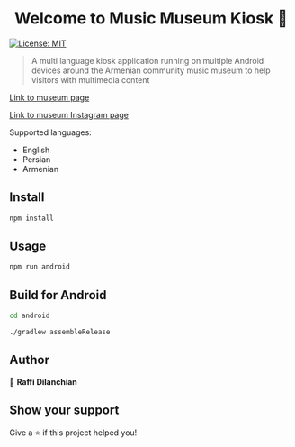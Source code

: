 <h1 align="center">Welcome to Music Museum Kiosk 👋</h1>
<p>
  <a href="#" target="_blank">
    <img alt="License: MIT" src="https://img.shields.io/badge/License-MIT-yellow.svg" />
  </a>
</p>

> A multi language kiosk application running on multiple Android devices around the Armenian community music museum to help visitors with multimedia content

[Link to museum page](http://www.vank.ir/fa/%D8%AE%D9%84%DB%8C%D9%81%D9%87-%DA%AF%D8%B1%DB%8C2/%DA%AF%D9%86%D8%AC%DB%8C%D9%86%D9%87-%D9%85%D9%88%D8%B3%DB%8C%D9%82%DB%8C.html)

[Link to museum Instagram page](https://www.instagram.com/armmusicmuseum/?hl=en)

Supported languages:
- English
- Persian
- Armenian

## Install

```sh
npm install
```

## Usage

```sh
npm run android
```

## Build for Android

```sh
cd android
```

```sh
./gradlew assembleRelease
```

## Author

👤 **Raffi Dilanchian**


## Show your support

Give a ⭐️ if this project helped you!
